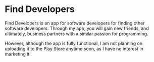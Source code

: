 # Find Developers

Find Developers is an app for software developers for finding other software developers. Through my app, you will gain new friends, and ultimately, business partners with a similar passion for programming.

However, although the app is fully functional, I am not planning on uploading it to the Play Store anytime soon, as I have no interest in marketing it.
